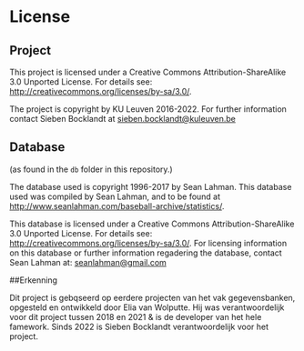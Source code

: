 # License

## Project

This project is licensed under a Creative Commons Attribution-ShareAlike 3.0 Unported License. For details see: <http://creativecommons.org/licenses/by-sa/3.0/>.

The project is copyright by KU Leuven 2016-2022. For further information contact Sieben Bocklandt at sieben.bocklandt@kuleuven.be

## Database

(as found in the `db` folder in this repository.)

The database used is copyright 1996-2017 by Sean Lahman. This database used was compiled by Sean Lahman, and to be found at <http://www.seanlahman.com/baseball-archive/statistics/>.

This database is licensed under a Creative Commons Attribution-ShareAlike 3.0 Unported License. For details see: <http://creativecommons.org/licenses/by-sa/3.0/>. For licensing information on this database or further information regadering the database, contact Sean Lahman at: seanlahman@gmail.com

##Erkenning

Dit project is gebqseerd op eerdere projecten van het vak gegevensbanken, opgesteld en ontwikkeld door Elia van Wolputte. 
Hij was verantwoordelijk voor dit project tussen 2018 en 2021 & is de developer van het hele famework. 
Sinds 2022 is Sieben Bocklandt verantwoordelijk voor het project. 